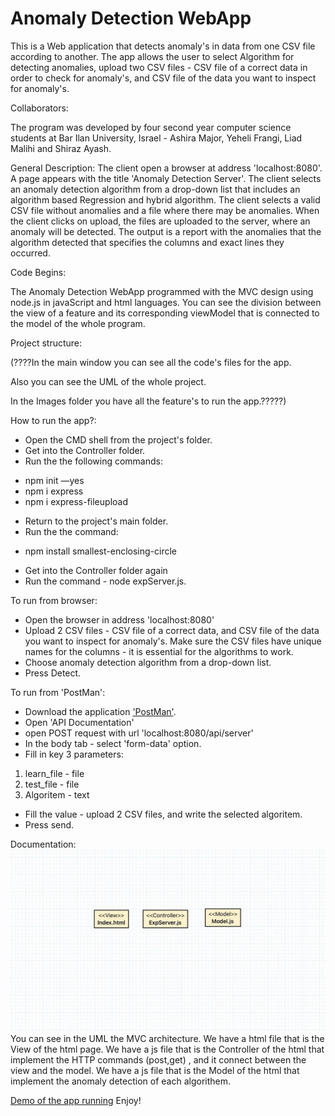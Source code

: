 # Anomaly Detection WebApp

This is a Web application that detects anomaly's in data from one CSV file according to another.
The app allows the user to select Algorithm for detecting anomalies, upload two CSV files - CSV file of a correct data in order to check for anomaly's, and CSV file of the data you want to inspect for anomaly's.

Collaborators:

The program was developed by four second year computer science students at Bar Ilan University, Israel - Ashira Major, Yeheli Frangi, Liad Malihi and Shiraz Ayash.

General Description:
The client open a browser at address 'localhost:8080'. 
A page appears with the title 'Anomaly Detection Server'.
The client selects an anomaly detection algorithm from a drop-down list that includes an algorithm based Regression and hybrid algorithm.
The client selects a valid CSV file without anomalies and a file where there may be anomalies.
When the client clicks on upload, the files are uploaded to the server, where an anomaly will be detected.
The output is a report with the anomalies that the algorithm detected that specifies the columns and exact lines they occurred.

Code Begins:

The Anomaly Detection WebApp programmed with the MVC design using node.js in javaScript and html languages.
You can see the division between the view of a feature and its corresponding viewModel that is connected to the model of the whole program.

Project structure:

(????In the main window you can see all the code's files for the app.

Also you can see the UML of the whole project.

In the Images folder you have all the feature's to run the app.?????)

How to run the app?:
* Open the CMD shell from the project's folder.
* Get into the Controller folder.
* Run the the following commands:
- npm init —yes
- npm i express
- npm i express-fileupload
* Return to the project's main folder.
* Run the the command:
- npm install smallest-enclosing-circle
* Get into the Controller folder again
* Run the command - node expServer.js.

To run from browser: 
* Open the browser in address 'localhost:8080'
* Upload 2 CSV files - CSV file of a correct data, and CSV file of the data you want to inspect for anomaly's.
Make sure the CSV files have unique names for the columns - it is essential for the algorithms to work. 
* Choose anomaly detection algorithm from a drop-down list.
* Press Detect.

To run from 'PostMan':
* Download the application ['PostMan'](https://www.postman.com/downloads/).
* Open 'API Documentation'
* open POST request with url 'localhost:8080/api/server'
* In the body tab - select 'form-data' option.
* Fill in key 3 parameters:
1. learn_file - file
2. test_file - file
3. Algoritem - text
* Fill the value - upload  2 CSV files, and write the selected algoritem.
* Press send.

Documentation:
![Image of UML](https://github.com/YeheliF/WebApp/blob/master/UML.jpg)
You can see in the UML the MVC architecture.
We have a html file that is the View of the html page.
We have a js file that is the Controller of the html that implement the HTTP commands (post,get) , and it connect between the view and the model.
We have a js file that is the Model of the html that implement the anomaly detection of each algorithem.

[Demo of the app running](https://youtu.be/wTXn-ooOaXc)
Enjoy!
